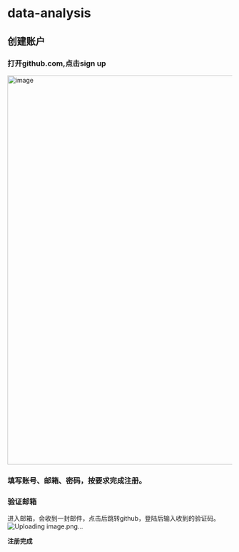 # data-analysis

## 创建账户

### 打开github.com,点击sign up 

<img width="873" alt="image" src="https://user-images.githubusercontent.com/80807301/111428840-06142f00-8733-11eb-8bcd-12c5df8c16a2.png">

### 填写账号、邮箱、密码，按要求完成注册。

### 验证邮箱
进入邮箱，会收到一封邮件，点击后跳转github，登陆后输入收到的验证码。
![Uploading image.png…]()

**注册完成**

## 
